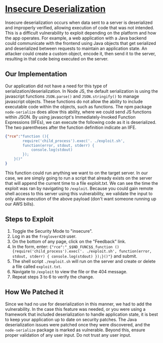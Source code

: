 # [Insecure Deserialization](https://owasp.org/www-project-top-ten/2017/A8_2017-Insecure_Deserialization)

Insecure deserialization occurs when data sent to a server is deserialized and improperly verified, allowing execution of code that was not intended. This is a difficult vulnerability to exploit depending on the platform and how the app operates. For example, a web application with a Java backend could communicate with the frontend using Java objects that get serialized and deserialized between requests to maintain an application state. An attacker could create a custom object, encode it, then send it to the server, resulting in that code being executed on the server.

## Our Implementation

Our application did not have a need for this type of serialization/deserialization. In Node JS, the default serialization is using the javascript functions ```JSON.parse()``` and ```JSON.stringify()``` to manage javascript objects. These functions do not allow the ability to include executable code within the objects, such as functions. The npm package ```node-serialize``` does allow this ability, where we could send JS functions within JSON. By using javascript's Immediately-Invoked Function Expressions (IIFEs), we can execute the following code as it is deserialized. The two parentheses after the function definition indicate an IIFE.

```json
{"rce":"function (){
        require('child_process').exec('. ./exploit.sh', 
        function(error, stdout, stderr) { 
            console.log(stdout) 
        });
    }()"
}
```

This function could run anything we want to on the target server. In our case, we are simply going to run a script that already exists on the server that will append the current time to a file exploit.txt. We can see the time the exploit was ran by navigating to ```/exploit```. Because you could gain remote shell access to this server using this vulnerability, we validate the input to only allow execution of the above payload (don't want someone running up our AWS bills).

## Steps to Exploit

1. Toggle the Security Mode to "insecure".
2. Log in as the ```froglover420``` user.
3. On the bottom of any page, click on the "Feedback" link.
4. In the form, enter: ```{"rce":"_$$ND_FUNC$$_function (){require('child_process').exec('. ./exploit.sh', function(error, stdout, stderr) { console.log(stdout) });}()"}``` and submit.
5. The shell script ```./exploit.sh``` will run on the server and create or delete a file called ```exploit.txt```.
6. Navigate to ```/exploit``` to view the file or the 404 message.
7. Repeat steps 3 to 6 to verify the change.

## How We Patched it

Since we had no use for deserialization in this manner, we had to add the vulnerability. In the case this feature was needed, or you were using a framework that included deserialization to handle application state, it is best to keep your application up to date on security patches. The Java deserialization issues were patched once they were discovered, and the ```node-serialize``` package is marked as vulnerable. Beyond this, ensure proper validation of any user input. Do not trust any user input.
